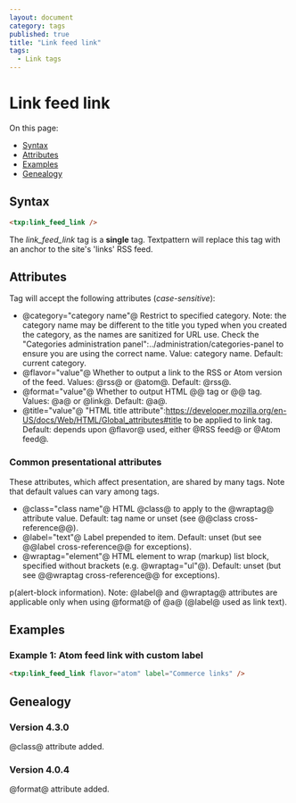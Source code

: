 ```yaml
---
layout: document
category: tags
published: true
title: "Link feed link"
tags:
  - Link tags
---
```


# Link feed link

On this page:

* [Syntax](#user-content-syntax)
* [Attributes](#user-content-attributes)
* [Examples](#user-content-examples)
* [Genealogy](#user-content-genealogy)

## Syntax

```html
<txp:link_feed_link />
```

The *link_feed_link* tag is a __single__ tag. Textpattern will replace this tag with an anchor to the site's 'links' RSS feed.

## Attributes

Tag will accept the following attributes (*case-sensitive*):

* @category="category name"@
Restrict to specified category. Note: the category name may be different to the title you typed when you created the category, as the names are sanitized for URL use. Check the "Categories administration panel":../administration/categories-panel to ensure you are using the correct name.
Value: category name.
Default: current category.
* @flavor="value"@
Whether to output a link to the RSS or Atom version of the feed.
Values: @rss@ or @atom@.
Default: @rss@.
* @format="value"@
Whether to output HTML @<a>@ tag or @<link>@ tag.
Values: @a@ or @link@.
Default: @a@.
* @title="value"@
"HTML title attribute":https://developer.mozilla.org/en-US/docs/Web/HTML/Global_attributes#title to be applied to link tag.
Default: depends upon @flavor@ used, either @RSS feed@ or @Atom feed@.

### Common presentational attributes

These attributes, which affect presentation, are shared by many tags. Note that default values can vary among tags.

* @class="class name"@
HTML @class@ to apply to the @wraptag@ attribute value.
Default: tag name or unset (see @@class cross-reference@@).
* @label="text"@
Label prepended to item.
Default: unset (but see @@label cross-reference@@ for exceptions).
* @wraptag="element"@
HTML element to wrap (markup) list block, specified without brackets (e.g. @wraptag="ul"@).
Default: unset (but see @@wraptag cross-reference@@ for exceptions).

p(alert-block information). Note: @label@ and @wraptag@ attributes are applicable only when using @format@ of @a@ (@label@ used as link text).

## Examples

### Example 1: Atom feed link with custom label

```html
<txp:link_feed_link flavor="atom" label="Commerce links" />
```

## Genealogy

### Version 4.3.0

@class@ attribute added.

### Version 4.0.4

@format@ attribute added.
